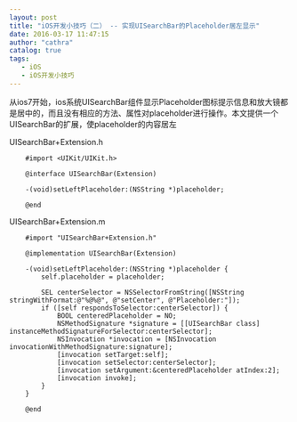 ```yaml
---
layout: post
title: "iOS开发小技巧（二） -- 实现UISearchBar的Placeholder居左显示"
date: 2016-03-17 11:47:15
author: "cathra"
catalog: true
tags:
   - iOS
   - iOS开发小技巧
---
```


从ios7开始，ios系统UISearchBar组件显示Placeholder图标提示信息和放大镜都是居中的，而且没有相应的方法、属性对placeholder进行操作。本文提供一个UISearchBar的扩展，使placeholder的内容居左



<!-- more -->


UISearchBar+Extension.h

``` ObjC
    #import <UIKit/UIKit.h>
    
    @interface UISearchBar(Extension)
    
    -(void)setLeftPlaceholder:(NSString *)placeholder;
    
    @end
```


UISearchBar+Extension.m

``` ObjC
    #import "UISearchBar+Extension.h"
    
    @implementation UISearchBar(Extension)
    
    -(void)setLeftPlaceholder:(NSString *)placeholder {
        self.placeholder = placeholder;
            
        SEL centerSelector = NSSelectorFromString([NSString stringWithFormat:@"%@%@", @"setCenter", @"Placeholder:"]);
        if ([self respondsToSelector:centerSelector]) {
            BOOL centeredPlaceholder = NO;
            NSMethodSignature *signature = [[UISearchBar class] instanceMethodSignatureForSelector:centerSelector];
            NSInvocation *invocation = [NSInvocation invocationWithMethodSignature:signature];
            [invocation setTarget:self];
            [invocation setSelector:centerSelector];
            [invocation setArgument:&centeredPlaceholder atIndex:2];
            [invocation invoke];
        }
    }
    
    @end
```
